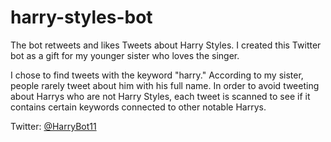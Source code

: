 # harry-styles-bot

The bot retweets and likes Tweets about Harry Styles. I created this Twitter bot as a gift for my younger sister who loves the singer.

I chose to find tweets with the keyword "harry." According to my sister, people rarely tweet about him with his full name. In order to avoid tweeting about Harrys who are not Harry Styles, each tweet is scanned to see if it contains certain keywords connected to other notable Harrys.

Twitter: [@HarryBot11](https://twitter.com/HarryBot11)
